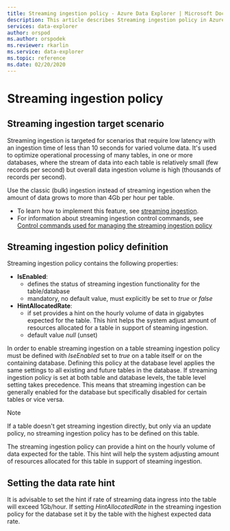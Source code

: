 ```yaml
---
title: Streaming ingestion policy - Azure Data Explorer | Microsoft Docs
description: This article describes Streaming ingestion policy in Azure Data Explorer.
services: data-explorer
author: orspod
ms.author: orspodek
ms.reviewer: rkarlin
ms.service: data-explorer
ms.topic: reference
ms.date: 02/20/2020
---
```

# Streaming ingestion policy

## Streaming ingestion target scenario

Streaming ingestion is targeted for scenarios that require low latency with an ingestion time of less than 10 seconds for varied volume data. It's used to optimize operational processing of many tables, in one or more databases, where the stream of data into each table is relatively small (few records per second) but overall data ingestion volume is high (thousands of records per second).

Use the classic (bulk) ingestion instead of streaming ingestion when the amount of data grows to more than 4Gb per hour per table.

* To learn how to implement this feature, see [streaming ingestion](../../ingest-data-streaming.md).
* For information about streaming ingestion control commands, see [Control commands used for managing the streaming ingestion policy](../management/streamingingestion-policy.md)

## Streaming ingestion policy definition

Streaming ingestion policy contains the following properties:

* **IsEnabled**:
  * defines the status of streaming ingestion functionality for the table/database
  * mandatory, no default value, must explicitly be set to *true* or *false*
* **HintAllocatedRate**:
  * if set provides a hint on the hourly volume of data in gigabytes expected for the table. This hint helps the system adjust amount of resources allocated for a table in support of steaming ingestion.
  * default value *null* (unset)

In order to enable streaming ingestion on a table streaming ingestion policy must be defined with *IseEnabled* set to *true* on a table itself or on the containing database.
Defining this policy at the database level applies the same settings to all existing and future tables in the database. If streaming ingestion policy is set at both table and database levels, the table level setting takes precedence. This means that streaming ingestion can be generally enabled for the database but specifically disabled for certain tables or vice versa.

> [!NOTE]
> If a table doesn't get streaming ingestion directly, but only via an update policy, no streaming ingestion policy has to be defined on this table.

The streaming ingestion policy can provide a hint on the hourly volume of data expected for the table. This hint will help the system adjusting amount of resources allocated for this table in support of steaming ingestion.

## Setting the data rate hint

It is advisable to set the hint if rate of streaming data ingress into the table will exceed 1Gb/hour.
If setting _HintAllocatedRate_ in the streaming ingestion policy for the database set it by the table with the highest expected data rate.
